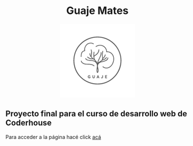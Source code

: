 <style>
  .header {
    text-align: center;
  }
</style>


<div class="header">
  <h1>Guaje Mates</h1>
  <img src="assets/images/Logos/guaje-logo-transp-01.png">
</div>
<div class="subHeader">
  <h2> Proyecto final para el curso de desarrollo web de Coderhouse </h2>
</div>

Para acceder a la página hacé click [acá](https://ernedainesi.github.io/guaje-mates/)
